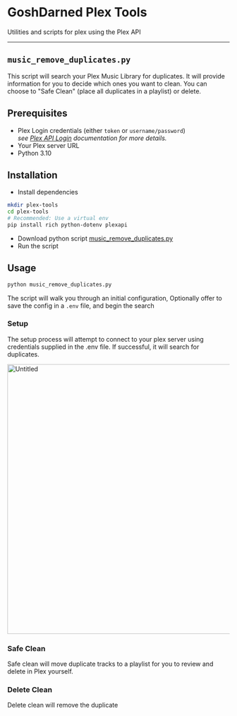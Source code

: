 # GoshDarned Plex Tools
Utilities and scripts for plex using the Plex API

---

## `music_remove_duplicates.py`

This script will search your Plex Music Library for duplicates.  It will provide information for you to decide which ones you want to clean.  You can choose to "Safe Clean" (place all duplicates in a playlist) or delete.

## Prerequisites
* Plex Login credentials (either `token` or `username/password`)  
  _see [Plex API Login](https://python-plexapi.readthedocs.io/en/stable/introduction.html#getting-a-plexserver-instance) documentation for more details._
* Your Plex server URL
* Python 3.10

## Installation

*  Install dependencies

```bash
mkdir plex-tools
cd plex-tools
# Recommended: Use a virtual env
pip install rich python-dotenv plexapi
```
* Download python script [music_remove_duplicates.py](music_remove_duplicates.py)
* Run the script
## Usage
```bash
python music_remove_duplicates.py
```

The script will walk you through an initial configuration, Optionally offer to save the config in a `.env` file, and begin the search

### Setup
The setup process will attempt to connect to your plex server using credentials supplied in the .env file.  If successful, it will search for duplicates.

<img width="610" alt="Untitled" src="https://github.com/johnsturgeon/plex-tools/assets/9746310/dd7b1bf8-8844-49c5-9c8c-6e117b152c03">


### Safe Clean

Safe clean will move duplicate tracks to a playlist for you to review and delete in Plex yourself.

### Delete Clean

Delete clean will remove the duplicate 
